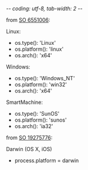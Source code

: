 -*- coding: utf-8, tab-width: 2 -*-

from [SO 6551006](http://stackoverflow.com/questions/6551006/):

Linux:
  * os.type(): 'Linux'
  * os.platform(): 'linux'
  * os.arch(): 'x64'

Windows:
  * os.type(): 'Windows_NT'
  * os.platform(): 'win32'
  * os.arch(): 'x64'

SmartMachine:
  * os.type(): 'SunOS'
  * os.platform(): 'sunos'
  * os.arch(): 'ia32'


from [SO 19275776](http://stackoverflow.com/questions/19275776/):

Darwin (OS X, iOS)
  * process.platform = darwin
